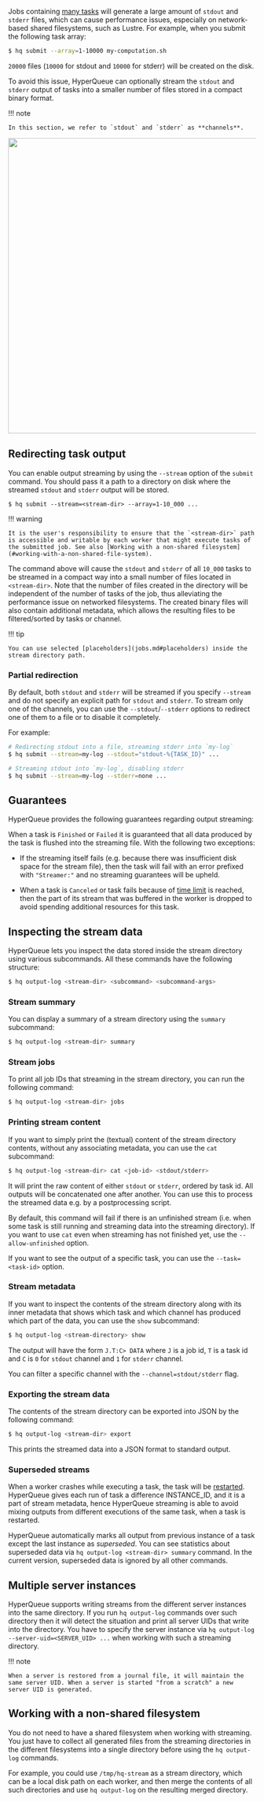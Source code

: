 Jobs containing [many tasks](arrays.md) will generate a large amount of `stdout` and `stderr` files, which can cause performance issues, especially on network-based shared filesystems, such as Lustre. For example, when you submit the following task array:

```bash
$ hq submit --array=1-10000 my-computation.sh
```

`20000` files (`10000` for stdout and `10000` for stderr) will be created on the disk.

To avoid this issue, HyperQueue can optionally stream the `stdout` and `stderr` output of
tasks into a smaller number of files stored in a compact binary format.

!!! note

    In this section, we refer to `stdout` and `stderr` as **channels**.

<p align="center">
<img width="600" src="../../imgs/streaming.png">
</p>

## Redirecting task output

You can enable output streaming by using the `--stream` option of the `submit` command. You should pass it a path to a directory on disk where the streamed `stdout` and `stderr` output will be stored.

```
$ hq submit --stream=<stream-dir> --array=1-10_000 ...
```

!!! warning

    It is the user's responsibility to ensure that the `<stream-dir>` path is accessible and writable by each worker that might execute tasks of the submitted job. See also [Working with a non-shared filesystem](#working-with-a-non-shared-file-system).

The command above will cause the `stdout` and `stderr` of all `10_000` tasks to be streamed in a compact way into a small number of files located in `<stream-dir>`. Note that the number of files created in the directory will be independent of the number of tasks of the job, thus alleviating the performance issue on networked filesystems. The created binary files will also contain additional metadata, which allows the resulting files to be filtered/sorted by tasks or channel.

!!! tip

    You can use selected [placeholders](jobs.md#placeholders) inside the stream directory path.

### Partial redirection

By default, both `stdout` and `stderr` will be streamed if you specify `--stream` and do not specify an explicit path
for
`stdout` and `stderr`. To stream only one of the channels, you can use the `--stdout`/`--stderr` options to redirect
one of them to a file or to disable it completely.

For example:

```bash
# Redirecting stdout into a file, streaming stderr into `my-log`
$ hq submit --stream=my-log --stdout="stdout-%{TASK_ID}" ...

# Streaming stdout into `my-log`, disabling stderr
$ hq submit --stream=my-log --stderr=none ...
```

## Guarantees

HyperQueue provides the following guarantees regarding output streaming:

When a task is `Finished` or `Failed` it is guaranteed that all data produced by the task is flushed into the
streaming file. With the following two exceptions:

- If the streaming itself fails (e.g. because there was insufficient disk space for the
  stream file), then the task will fail with an error prefixed with `"Streamer:"` and no streaming guarantees
  will be upheld.

- When a task is `Canceled` or task fails because of [time limit](jobs.md#time-management) is reached, then the part of
  its stream that was buffered in the worker is dropped to avoid spending additional resources for this task.

## Inspecting the stream data

HyperQueue lets you inspect the data stored inside the stream directory using various subcommands. All these commands have the following structure:

```bash
$ hq output-log <stream-dir> <subcommand> <subcommand-args>
```

### Stream summary

You can display a summary of a stream directory using the `summary` subcommand:

```bash
$ hq output-log <stream-dir> summary
```

### Stream jobs

To print all job IDs that streaming in the stream directory, you can run the following command:

```bash
$ hq output-log <stream-dir> jobs
```

### Printing stream content

If you want to simply print the (textual) content of the stream directory contents, without any associating metadata, you can use the `cat` subcommand:

```bash
$ hq output-log <stream-dir> cat <job-id> <stdout/stderr>
```

It will print the raw content of either `stdout` or `stderr`, ordered by task id. All outputs will be concatenated one
after another. You can use this to process the streamed data e.g. by a postprocessing script.

By default, this command will fail if there is an unfinished stream (i.e. when some task is still running and streaming
data into the streaming directory). If you want to use `cat` even when streaming has not finished yet, use the `--allow-unfinished` option.

If you want to see the output of a specific task, you can use the `--task=<task-id>` option.

### Stream metadata

If you want to inspect the contents of the stream directory along with its inner metadata that shows which task and which channel
has produced which part of the data, you can use the `show` subcommand:

```bash
$ hq output-log <stream-directory> show
```

The output will have the form `J.T:C> DATA` where `J` is a job id, `T` is a task id and `C` is `0` for `stdout` channel
and `1` for `stderr` channel.

You can filter a specific channel with the `--channel=stdout/stderr` flag.

### Exporting the stream data

The contents of the stream directory can be exported into JSON by the following command:

```bash
$ hq output-log <stream-dir> export
```

This prints the streamed data into a JSON format to standard output.

### Superseded streams

When a worker crashes while executing a task, the task will be [restarted](failure.md#task-restart).
HyperQueue gives each run of task a difference INSTANCE_ID, and it is a part of stream metadata,
hence HyperQueue streaming is able to avoid mixing
outputs from different executions of the same task, when a task is restarted.

HyperQueue automatically marks all output from previous instance of a task except the last instance as *superseded*.
You can see statistics about superseded data via `hq output-log <stream-dir> summary` command.
In the current version, superseded data is ignored by all other commands.

## Multiple server instances

HyperQueue supports writing streams from the different server instances into the same directory.
If you run `hq output-log` commands over such directory then it will detect the situation and print all server UIDs
that write into the directory. You have to specify the server instance
via `hq output-log --server-uid=<SERVER_UID> ...`
when working with such a streaming directory.

!!! note

    When a server is restored from a journal file, it will maintain the same server UID. When a server is started "from a scratch" a new server UID is generated.

## Working with a non-shared filesystem

You do not need to have a shared filesystem when working with streaming. You just have to collect all generated files from the streaming directories in the different filesystems into a single directory before using the `hq output-log` commands.

For example, you could use `/tmp/hq-stream` as a stream directory, which can be a local disk path on each worker, and then merge the contents of all such directories and use `hq output-log` on the resulting merged directory.
